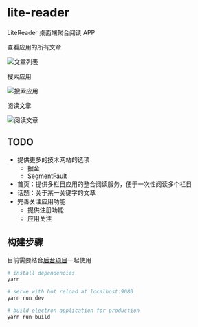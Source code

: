 # lite-reader

LiteReader 桌面端聚合阅读 APP

查看应用的所有文章

![文章列表](http://markdown-1252710547.coscd.myqcloud.com/1_folder/%E5%B1%8F%E5%B9%95%E5%BF%AB%E7%85%A7%202018-02-12%20%E4%B8%8B%E5%8D%8816.35.50%20%E4%B8%8B%E5%8D%88.png)

搜索应用

![搜索应用](http://markdown-1252710547.coscd.myqcloud.com/1_folder/%E5%B1%8F%E5%B9%95%E5%BF%AB%E7%85%A7%202018-02-12%20%E4%B8%8B%E5%8D%8816.36.29%20%E4%B8%8B%E5%8D%88.png)

阅读文章

![阅读文章](http://markdown-1252710547.coscd.myqcloud.com/1_folder/%E5%B1%8F%E5%B9%95%E5%BF%AB%E7%85%A7%202018-02-12%20%E4%B8%8B%E5%8D%8817.08.24%20%E4%B8%8B%E5%8D%88.png)

## TODO

- 提供更多的技术网站的选项
  - 掘金
  - SegmentFault
- 首页：提供多栏目应用的整合阅读服务，便于一次性阅读多个栏目
- 话题：关于某一关键字的文章
- 完善关注应用功能
  - 提供注册功能
  - 应用关注

## 构建步骤

目前需要结合[后台项目](https://github.com/chhpt/lite-reader-server)一起使用

``` bash
# install dependencies
yarn

# serve with hot reload at localhost:9080
yarn run dev

# build electron application for production
yarn run build
```
